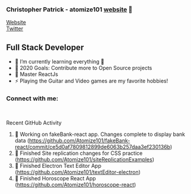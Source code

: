 ### Christopher Patrick - atomize101 [website] 👋

[Website](http://www.nuclearcoding.com)
<br />
[Twitter](https://twitter.com/atomize101)

## Full Stack Developer

-   🌱 I’m currently learning everything 🤣
-   🥅 2020 Goals: Contribute more to Open Source projects
-   💪 Master ReactJs
-   ⚡ Playing the Guitar and Video games are my favorite hobbies!

### Connect with me:

<br />

Recent GitHub Activity

<!--START_SECTION:activity-->

1. 💪 Working on fakeBank-react app. Changes complete to display bank data (https://github.com/Atomize101/fakeBank-react/commit/ce5d0af7809812899de6063b257daa3ef230136b)
2. 💪 Finished Site replication changes for CSS practice (https://github.com/Atomize101/siteReplicationExamples)
3. 💪 Finished Electron Text Editor App (https://github.com/Atomize101/textEditor-electron)
4. 💪 Finished Horoscope React App (https://github.com/Atomize101/horoscope-react)

[website]: http://www.nuclearcoding.com
[twitter]: https://twitter.com/atomize101
[linkedin]: https://www.linkedin.com/in/chris-patrick-29854138/
